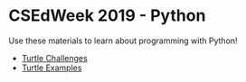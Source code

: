 # CSEdWeek 2019 - Python
Use these materials to learn about programming with Python!

- [Turtle Challenges](TurtleChallenges.md)
- [Turtle Examples](TurtleExamples.md)